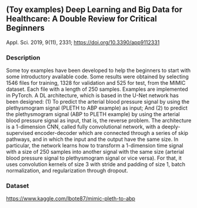 ## (Toy examples) Deep Learning and Big Data for Healthcare: A Double Review for Critical Beginners 
Appl. Sci. 2019, 9(11), 2331; https://doi.org/10.3390/app9112331

### Description
Some toy examples have been developed to help the beginners to start with some introductory
available  code. Some results were obtained by selecting 1546 files for training, 1328 for validation and 525 for test, from the MIMIC dataset. Each file with a length of 250 samples. Examples are implemented in PyTorch. A DL architecture, which is based in the U-Net network has been designed:  (1) To predict the arterial blood pressure signal by using the plethysmogram signal (PLETH to ABP example) as input; And (2) to predict the plethysmogram signal (ABP to PLETH example) by using the arterial blood pressure signal as input, that is, the reverse problem. The architecture is a 1-dimension CNN, called fully convolutional network, with a deeply-supervised encoder-decoder which are connected through a series of skip pathways, and in which the input and the output have the same size. In particular, the network learns how to transform a 1-dimension time signal with a size of 250 samples into another signal with the same size (arterial blood pressure signal to plethysmogram signal or vice versa). For that, it uses convolution kernels of size 3 with stride and padding of size 1, batch normalization, and regularization through dropout.

### Dataset
https://www.kaggle.com/lbote87/mimic-pleth-to-abp
